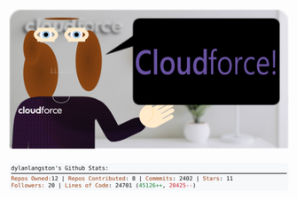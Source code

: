 <!-- 
Version 2.0.102
Built Mon Sep 02 2024 05:05:48 GMT+0000 (Coordinated Universal Time)
-->

<h1 align="center">
  <a href="https://github.com/dylanlangston/dylanlangston/tree/master/src" title="Click to View Source">
    <picture width="100%" alt="Dylan">
      <source media="(prefers-color-scheme: dark)" srcset="dylan-dark.svg?version=2.0.102">
      <img src="dylan-light.svg?version=2.0.102" alt="Dylan">
    </picture>
  </a>
</h1>

<div align="center">
  <picture width="100%" alt="Profile Info and Stats">
    <source media="(prefers-color-scheme: dark)" srcset="stats-dark.svg?version=2.0.102">
    <img src="stats-light.svg?version=2.0.102" alt="Profile Info and Stats">
  </picture>
</div>
